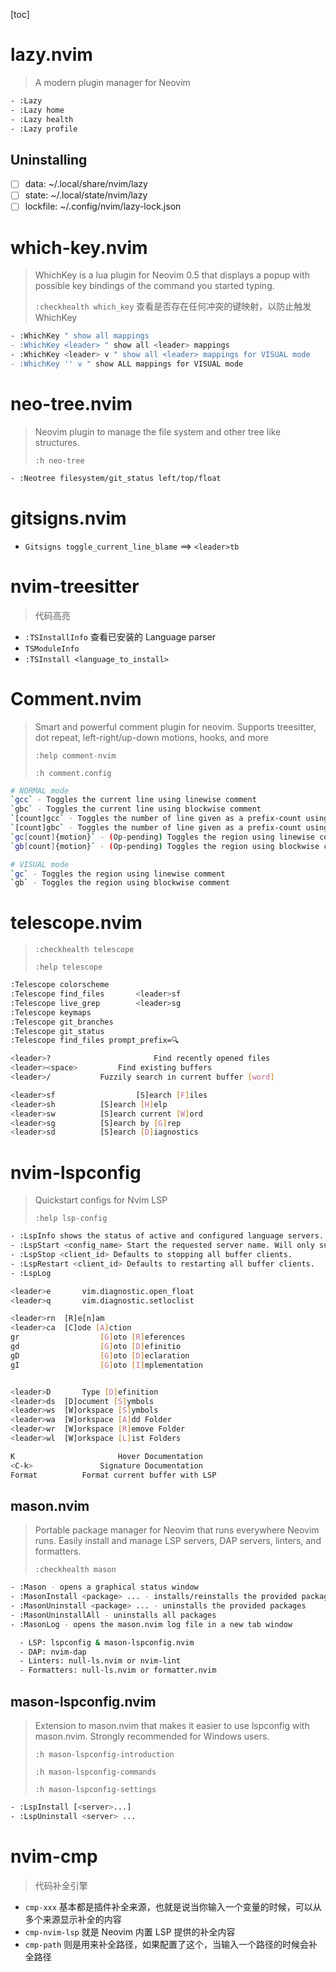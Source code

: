 [toc]
# lazy.nvim
> A modern plugin manager for Neovim

```bash
- :Lazy
- :Lazy home
- :Lazy health
- :Lazy profile
```

## Uninstalling

- [ ] data: ~/.local/share/nvim/lazy
- [ ] state: ~/.local/state/nvim/lazy
- [ ] lockfile: ~/.config/nvim/lazy-lock.json

# which-key.nvim 

> WhichKey is a lua plugin for Neovim 0.5 that displays a popup with possible key bindings of the command you started typing. 
>
> `:checkhealth which_key`	查看是否存在任何冲突的键映射，以防止触发WhichKey

```bash
- :WhichKey " show all mappings
- :WhichKey <leader> " show all <leader> mappings
- :WhichKey <leader> v " show all <leader> mappings for VISUAL mode
- :WhichKey '' v " show ALL mappings for VISUAL mode
```

# neo-tree.nvim

> Neovim plugin to manage the file system and other tree like structures.
>
> `:h neo-tree`

```bash
- :Neotree filesystem/git_status left/top/float
```

# gitsigns.nvim

- `Gitsigns toggle_current_line_blame` ==> `<leader>tb`

# nvim-treesitter

> 代码高亮

- `:TSInstallInfo` 查看已安装的 Language parser
- `TSModuleInfo`
- `:TSInstall <language_to_install>`

# Comment.nvim

> Smart and powerful comment plugin for neovim. Supports treesitter, dot repeat, left-right/up-down motions, hooks, and more
>
> `:help comment-nvim`
>
> `:h comment.config`

```bash
# NORMAL mode
`gcc` - Toggles the current line using linewise comment
`gbc` - Toggles the current line using blockwise comment
`[count]gcc` - Toggles the number of line given as a prefix-count using linewise
`[count]gbc` - Toggles the number of line given as a prefix-count using blockwise
`gc[count]{motion}` - (Op-pending) Toggles the region using linewise comment ==> `gcp[count]{motion}`
`gb[count]{motion}` - (Op-pending) Toggles the region using blockwise comment ==> `gbp[count]{motion}`

# VISUAL mode
`gc` - Toggles the region using linewise comment
`gb` - Toggles the region using blockwise comment
```

# telescope.nvim

> `:checkhealth telescope`
>
> `:help telescope`

```bash
:Telescope colorscheme
:Telescope find_files		<leader>sf
:Telescope live_grep		<leader>sg
:Telescope keymaps
:Telescope git_branches
:Telescope git_status
:Telescope find_files prompt_prefix=🔍

<leader>?						Find recently opened files
<leader><space>			Find existing buffers
<leader>/           Fuzzily search in current buffer [word]

<leader>sf					[S]earch [F]iles
<leader>sh          [S]earch [H]elp
<leader>sw          [S]earch current [W]ord
<leader>sg          [S]earch by [G]rep
<leader>sd          [S]earch [D]iagnostics
```

# nvim-lspconfig

> Quickstart configs for Nvim LSP
>
> `:help lsp-config`

```bash
- :LspInfo shows the status of active and configured language servers.
- :LspStart <config_name> Start the requested server name. Will only successfully start if the command detects a root directory matching the current config. Pass autostart = false to your .setup{} call for a language server if you would like to launch clients solely with this command. Defaults to all servers matching current buffer filetype.
- :LspStop <client_id> Defaults to stopping all buffer clients.
- :LspRestart <client_id> Defaults to restarting all buffer clients.
- :LspLog
```

```bash
<leader>e		vim.diagnostic.open_float
<leader>q		vim.diagnostic.setloclist

<leader>rn	[R]e[n]am
<leader>ca	[C]ode [A]ction
gr					[G]oto [R]eferences
gd					[G]oto [D]efinitio
gD					[G]oto [D]eclaration
gI					[G]oto [I]mplementation


<leader>D		Type [D]efinition
<leader>ds	[D]ocument [S]ymbols
<leader>ws	[W]orkspace [S]ymbols
<leader>wa	[W]orkspace [A]dd Folder
<leader>wr	[W]orkspace [R]emove Folder
<leader>wl	[W]orkspace [L]ist Folders

K						Hover Documentation
<C-k>				Signature Documentation
Format			Format current buffer with LSP

```

## mason.nvim

> Portable package manager for Neovim that runs everywhere Neovim runs. Easily install and manage LSP servers, DAP servers, linters, and formatters.
>
> `:checkhealth mason`

````bash
- :Mason - opens a graphical status window
- :MasonInstall <package> ... - installs/reinstalls the provided packages
- :MasonUninstall <package> ... - uninstalls the provided packages
- :MasonUninstallAll - uninstalls all packages
- :MasonLog - opens the mason.nvim log file in a new tab window

  - LSP: lspconfig & mason-lspconfig.nvim
  - DAP: nvim-dap
  - Linters: null-ls.nvim or nvim-lint
  - Formatters: null-ls.nvim or formatter.nvim
````

## mason-lspconfig.nvim

> Extension to mason.nvim that makes it easier to use lspconfig with mason.nvim. Strongly recommended for Windows users.
>
> `:h mason-lspconfig-introduction`
>
> `:h mason-lspconfig-commands`
>
> `:h mason-lspconfig-settings`

```bash
- :LspInstall [<server>...]
- :LspUninstall <server> ...
```



# nvim-cmp

> 代码补全引擎

- `cmp-xxx` 基本都是插件补全来源，也就是说当你输入一个变量的时候，可以从多个来源显示补全的内容
- `cmp-nvim-lsp` 就是 Neovim 内置 LSP 提供的补全内容
- `cmp-path` 则是用来补全路径，如果配置了这个，当输入一个路径的时候会补全路径

